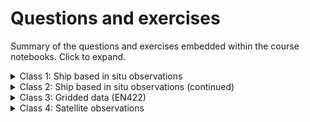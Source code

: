 # Questions and exercises

Summary of the questions and exercises embedded within the course notebooks. Click to expand.

<details>
<summary> Class 1: Ship based in situ observations </summary>

#### Introduction to CTDs

 - **Question 1**: <br> _Use [CoPilot](https://copilot.microsoft.com/) to understand what each of the functions we used to plot does. You can ask what `plt.subplots(1, 2, figsize = (10, 5))` does, and how can you modify the code to have a figure with four panels (2 rows and 2 columns)._
 - **Question 2**: <br> _a. Discuss how "potential density" is different from "density", and what are the differences between absolute and practical salinity, and in situ and conservative temperature. Would it have been a big source of error to use the wrong types of temperature and salinity to calculate potential density?_ <br> _b. Can you identify the mixed layer, thermocline and pycnocline depths in this profile? Try changing the limits of the `yaxis` to help you visualize these regions better._
 - **Question 3**: <br> _If we only have 36 bottles, we need to be thoughtful about the depths we collect samples for. Keeping in mind that the main goal is to calibrate our conductivity and oxygen sensors, and looking at the profiles we plotted above, where would you have chose to sample this CTD?_
 - **Question 4**: <br> _Some depths are very important, so we close 2 bottles just in case one fails and doesn't close properly, and/or we have enough litres for all the lab analysis we want. Take a look at the depths we closed bottles at. Can you identify at what regions of the water column we duplicated bottles?_
 - **Question 5**: <br> _Looking at the plot above, you can see that the difference between sensor and bottle data seems larger at the surface. Can you think of a reason why?_
 - **Question 6**: <br> _You can see in the CTD file that we have data from 2 sensors for each variable. Make a plot comparing both sensors._ <br>  _Tip: this can either be profiles with both sensors on the same axis, a plot of the difference between sensors, a plot of sensor 1 vs sensor 2, etc._ <br> _Don't be afraid of using CoPilot!_

#### Multiple CTDs

 - **Question 1**: <br> _Try [other projections](https://scitools.org.uk/cartopy/docs/v0.15/crs/projections.html) from `cartopy`, see if you can change the colour of the land, etc. Which one do you think is more appropriate to use in this case?_
 - **Question 2**: <br> _In the figure below, we have replaced `pcolormesh` by `contourf`. What is the difference? Which one do you think is better and why?_
 - **Question 3**: <br> _Looking at the profiles above, can you figure out which ones correspond to each of the three regions on the map we made? Plot the figure but with a different color for each profile's time, like we did for the locations in the map._
 - **Question 4**: <br> _Can you identify the following regions in the T-S diagram?_ <br> -_Stably vs unstably stratified areas_ <br> - _Thermocline/pycnocline_ <br> _Using the above considerations, can you describe in a few words the differences in the water column between the three CTD regions?_
 - **Question 5**: <br> _Instead of colouring by pressure, look at what other variables our CTD profiles have, and choose another (i.e. oxygen, nutrients). Play around with `vmin`, `vmax` to get the most out of your plot, choose different colormaps (the ones we've used so far are not that exciting), etc._
</details>

<details>
<summary> Class 2: Ship based in situ observations (continued) </summary>

#### Building a cross section

 - **Question 1**: <br> _a. Plot cross sections of salinity and oxygen using appropriate colormaps. You can choose from `cmocean`'s [colormaps](https://matplotlib.org/cmocean/) if you'd like. Describe the features you see in these cross sections._ <br> _b. Can you identify any changes between occupations?_ <br> _Suggestion: try plotting the difference between 2012 and 2004, or 2004 and 1995. Is this of any help?_ <br> _Spoiler: the plot above is not easy to understand! There will be a number of small scale features, specially at the surface and some "stripey" patterns throughout the water column. Remember that these hydrographic surveys represent a snapshot in time. These snapshots include eddies, meanders and other types of high frequency variability in the ocean that would average out if we were taking a long enough period._
 - **Question 2:** <br> _Repeat the interpolation for practical salinity and oxygen, and make a figure with three panels (one for temperature, one for salinity and one for oxygen)._
 - **Question 3**: <br> _a. Using gsw calculate conservative temperature and absolute salinity for I09S. You can look at the 2_Multiple_CTDs.ipynb for guidance. Plot them in a figure with two panels._ <br> _b. Merge the temperature, practical salinity, conservative temperature, absolute salinity and oxygen dataarrays into one dataset, and save using the `.to_netcdf(path_to_save/name.nc)` function. You can compare your saved file to `data/I09S_2024.nc` to verify it was done correctly. Don't forget the attributes and metadata! It is good practice to document your datasets thoroughly._

#### Antarctic Bottom Water contraction

 - **Question 1**: <br> _How would you calculate a distance between two longitude points instead?_
 - **Question 2**: <br> _Notice how the areas decrease with depth. Why do you think that's the case? Remember that in the original dataset, we have a uniform pressure dimension, with data every 10 dBar._
 - **Question 3**: <br> _Use the code above, specifically the `AABW_layer_mask` to calculate the average temperature, salinity and oxygen in the AABW layer. Plot these three together with the area of the layer in the same figure, with four different panels._ <br> _You can use [CoPilot](https://copilot.microsoft.com/) to help you!_ <br> _Try to get the following figure._
 - **Question 4**: <br> _Repeat the calculations for the basin north of the ridge (our `I09S_north_basin`). This time, you are going to have to create a different mask. Think about the following questions:_ <br> _How are the changes different from the southern basin? Look at the magnitudes!_ <br> _What do you think these differences are attributed to?_
</details>


<details>
<summary> Class 3: Gridded data (EN422) </summary>

#### Introduction to EN422

 - **Question 1**: <br> _a. What are the little wiggles in the data?_ <br> _b. What's behind the big increase around 2005?_
 - **Question 2**: <br> _a. Using the number of profiles per month since 1970, can you find out which month of the year has the most observations and which the least?_ <br> _b. Discuss what preccautions you would take when using the EN4.2.2. dataset._ <br> _c. What other important information/dimension of the observations assimilated we have we not explored?_
 - **Question 3**: <br> _There's something strange happening in the land in the plots above. Can you see what it is? Fix it!_
 - **Question 4**: <br> _Can you make this plot a bit nicer? Shrink the colorbars, add labels and a title? Choose appropriate ranges for the colorbar to better visualize the changes._
 - **Question 5**: <br> _Now plot the zonal average of the change between the last and first decade of the product, like when we plotted our `temp_zonal_ave`._ <br> _Use an appropriate colorbar - usually when plotting a difference or an anomaly, we choose a "diverging" colorbar, where the zero tends to white, and positive and negative values have different colors._
 - **Question 6**: <br> _Describe the changes that you can see in the spatial maps and the depth vs year plots._ <br> _Can you think of other ways of visualising changes?_
 - **Question 7**: <br> _Can you calculate density using the gsw library? Repeat the plots we have done with temperature and salinity and describe the changes you observe._

#### Calculating trends

 - **Question 1**: <br> _There is significant cooling of the temperatures at the surface in the Southern Ocean around the Antarctic continental margin. Does this surprise you? Do you have any ideas as to what might be happening?_ <br> _Compute surface salinity trends as well to complement your discussion._
 - **Question 2**: <br> _Look at the Antarctic margins. They look very patchy! Why do you think that is?_
 - **Question 3**: <br> _Calculate bottom salinity trends and discuss the results._ <br> _Tip: you can use the same bottom_level we used for temperature._
 - **Question 4**: <br> _Repeat the analysis for salinity and discuss the observed trends._
</details>

<details>
<summary> Class 4: Satellite observations </summary>

#### Introduction to satellite altimetry

 - **Question 1**: <br> _Identify in the zonal mean plot above the regions that correspond to the gyre circulation and the Antarctic Circumpolar Current. What is the logic behind your identification? Which region would have a stronger circulation?_
 - **Question 2**: <br> _In the figure above, red colours represent regions where that season's sea level is higher than the mean, and blue regions where it is lower than the mean. Notice how around the Antarctic margins there is a sort of "see-saw" pattern to the changes: when sea level goes down close to the coast like in DJF and to a lesser extent SON, further north it goes up!_ <br> _Taking this into account, what do you think the above changes in sea level throughout the seasons impact the the surface circulation? Little help: during MAM the surface circulation around the Antarctic margins speeds up! Why? Describe other changes._

#### SO circulation from geostrophy

I have calculated the velocities here, but have purposefully inverted the sign so that the flow goes the other way around, leaving higher SLAs to the right. Ideally they would figure this out and fix it in question 2. It might take ages, or be too much, in which case the notebook can be easily made correct :) 

 - **Question 1**: <br> _What do you expect this plot to be like? How are the vectors and the contours of adt going to be with respect to each other?_
 - **Question 2**: <br> _How does the circulation here compare to your expectations after the discussion on Question 1? To help you answer this, you can plot an even smaller regions to better visualise contours and vectors._ <br> _Spoiler: there is something not quite right. Once you've found it, fix it!_

</details>
